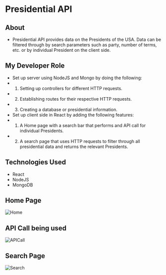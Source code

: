 # Presidential API

## About
* Presidential API provides data on the Presidents of the USA. Data can be filtered through by search parameters such as party, number of terms, etc. or by individual President on the client side.  

## My Developer Role
* Set up server using NodeJS and Mongo by doing the following:
* 1. Setting up controllers for different HTTP requests.
* 2. Establishing routes for their respective HTTP requests. 
* 3. Creating a database or presidential information. 
* Set up client side in React by adding the following features:
* 1. A Home page with a search bar that performs and API call for individual Presidents. 
* 2. A search page that uses HTTP requests to filter through all presidential data and returns the relevant Presidents. 

## Technologies Used
* React
* NodeJS
* MongoDB

## Home Page
![Home](https://github.com/theoriginalcaliforniaburrito/presidentialAPI/blob/master/presidentialAPI-Home.png?raw=true "Title")

## API Call being used
![APICall](https://github.com/theoriginalcaliforniaburrito/presidentialAPI/blob/master/presidentialAPI-Search.png?raw=true "Title")

## Search Page
![Search](https://github.com/theoriginalcaliforniaburrito/presidentialAPI/blob/master/presidentialAPI-Filter.png?raw=true "Title")
